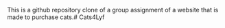 This is a github repository clone of a group assignment of a website that is made to purchase cats.#   C a t s 4 L y f  
 